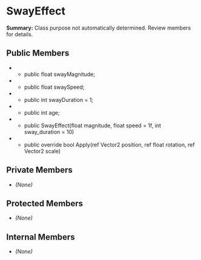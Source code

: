 # SwayEffect

**Summary:** Class purpose not automatically determined. Review members for details.

## Public Members
- - public float swayMagnitude;
- - public float swaySpeed;
- - public int swayDuration = 1;
- - public int age;
- - public SwayEffect(float magnitude, float speed = 1f, int sway_duration = 10)
- - public override bool Apply(ref Vector2 position, ref float rotation, ref Vector2 scale)

## Private Members
- *(None)*

## Protected Members
- *(None)*

## Internal Members
- *(None)*

## Other Members
- *(None)*
